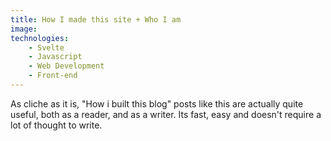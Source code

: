 ```yaml
---
title: How I made this site + Who I am
image:
technologies:
    - Svelte
    - Javascript
    - Web Development
    - Front-end
---
```


As cliche as it is, "How i built this blog" posts like this are actually quite useful, both as a reader, and as a writer. Its fast, easy and doesn't require a lot of thought to write.
